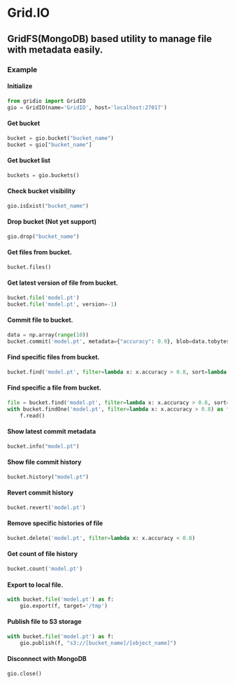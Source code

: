# Grid.IO
## GridFS(MongoDB) based utility to manage file with metadata easily.
### Example

#### Initialize
```python
from gridio import GridIO
gio = GridIO(name='GridIO', host='localhost:27017')
```

#### Get bucket
```python
bucket = gio.bucket("bucket_name")
bucket = gio["bucket_name"]
```

#### Get bucket list
```python
buckets = gio.buckets()
```

#### Check bucket visibility
```python
gio.isExist("bucket_name")
```

#### Drop bucket (Not yet support)
```python
gio.drop("bucket_name")
```

#### Get files from bucket.
```python
bucket.files()
```

#### Get latest version of file from bucket.
```python
bucket.file('model.pt')
bucket.file('model.pt', version=-1)
```

#### Commit file to bucket.
```python
data = np.array(range(10))
bucket.commit('model.pt', metadata={"accuracy": 0.9}, blob=data.tobytes())
```

#### Find specific files from bucket.
```python
bucket.find('model.pt', filter=lambda x: x.accuracy > 0.8, sort=lambda x: x._uploadDate, inverse=True)
```

#### Find specific a file from bucket.
```python
file = bucket.find('model.pt', filter=lambda x: x.accuracy > 0.8, sort=lambda x: x._uploadDate, inverse=True, limit=1)[0]
with bucket.findOne('model.pt', filter=lambda x: x.accuracy > 0.8) as f:
    f.read()
```

#### Show latest commit metadata
```python
bucket.info("model.pt")
```

#### Show file commit history
```python
bucket.history("model.pt")
```

#### Revert commit history
```python
bucket.revert('model.pt')
```

#### Remove specific histories of file
```python
bucket.delete('model.pt', filter=lambda x: x.accuracy < 0.8)
```

#### Get count of file history
```python
bucket.count('model.pt')
```

#### Export to local file.
```python
with bucket.file('model.pt') as f:
    gio.export(f, target='/tmp')
```

#### Publish file to S3 storage
```python
with bucket.file('model.pt') as f:
    gio.publish(f, "s3://[bucket_name]/[object_name]")
```

#### Disconnect with MongoDB
```python
gio.close()
```

